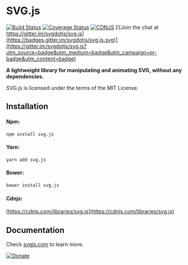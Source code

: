 # SVG.js

[![Build Status](https://travis-ci.org/svgdotjs/svg.js.svg?branch=master)](https://travis-ci.org/svgdotjs/svg.js)
[![Coverage Status](https://coveralls.io/repos/github/svgdotjs/svg.js/badge.svg?branch=master)](https://coveralls.io/github/svgdotjs/svg.js?branch=master)
[![CDNJS](https://img.shields.io/cdnjs/v/svg.js.svg)](https://cdnjs.com/libraries/svg.js)
[![Join the chat at https://gitter.im/svgdotjs/svg.js](https://badges.gitter.im/svgdotjs/svg.js.svg)](https://gitter.im/svgdotjs/svg.js?utm_source=badge&utm_medium=badge&utm_campaign=pr-badge&utm_content=badge)

__A lightweight library for manipulating and animating SVG, without any dependencies.__

SVG.js is licensed under the terms of the MIT License.

## Installation

#### Npm:

`npm install svg.js`

#### Yarn:

`yarn add svg.js`


#### Bower:

`bower install svg.js`

#### Cdnjs:

[https://cdnjs.com/libraries/svg.js](https://cdnjs.com/libraries/svg.js)

## Documentation
Check [svgjs.com](https://svgjs.com) to learn more.

[![Donate](https://img.shields.io/badge/Donate-PayPal-green.svg)](https://www.paypal.com/cgi-bin/webscr?cmd=_donations&business=pay%40woutfierens.com&lc=US&item_name=SVG.JS&currency_code=EUR&bn=PP-DonationsBF%3Abtn_donate_74x21.png%3ANonHostedGuest)
